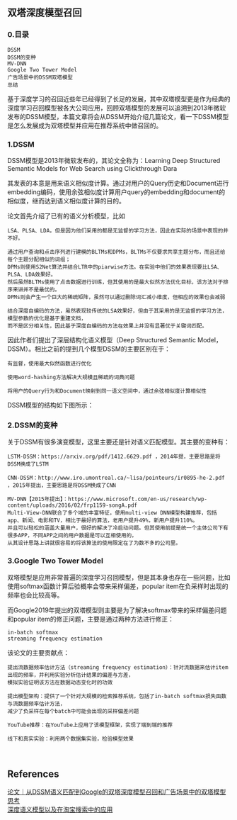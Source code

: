 ## 双塔深度模型召回
### 0.目录
```
DSSM
DSSM的变种
MV-DNN
Google Two Tower Model
广告场景中的DSSM双塔模型
总结
```
基于深度学习的召回近些年已经得到了长足的发展，其中双塔模型更是作为经典的深度学习召回模型被各大公司应用，回顾双塔模型的发展可以追溯到2013年微软发布的DSSM模型，本篇文章将会从DSSM开始介绍几篇论文，看一下DSSM模型是怎么发展成为双塔模型并应用在推荐系统中做召回的。
### 1.DSSM
DSSM模型是2013年微软发布的，其论文全称为：Learning Deep Structured Semantic Models for Web Search using Clickthrough Dara

其发表的本意是用来语义相似度计算。通过对用户的Query历史和Document进行embedding编码，使用余弦相似度计算用户query的embedding和document的相似度，继而达到语义相似度计算的目的。

论文首先介绍了已有的语义分析模型，比如
```
LSA、PLSA、LDA，但是因为他们采用的都是无监督的学习方法，因此在实际的场景中表现的并不好。

通过用户查询和点击序列进行建模的BLTMs和DPMs，BLTMs不仅要求共享主题分布，而且还给每个主题分配相似的词组；
DPMs则使用S2Net算法并结合LTR中的piarwise方法。在实验中他们的效果表现要比LSA、PLSA、LDA效果好。
然后虽然BLTMs使用了点击数据进行训练，但其使用的是最大似然方法优化目标，该方法对于排序来讲并不是最优的。
DPMs则会产生一个巨大的稀疏矩阵，虽然可以通过删除词汇减小维度，但相应的效果也会减弱

结合深度自编码的方法，虽然表现较传统的LSA效果好，但由于其采用的是无监督的学习方法，模型参数的优化是基于重建文档，
而不是区分相关性，因此基于深度自编码的方法在效果上并没有显著优于关键词匹配。
```

因此作者们提出了深层结构化语义模型（Deep Structured Semantic Model，DSSM）。相比之前的提到几个模型DSSM的主要区别在于：
```
有监督，使用最大似然函数进行优化

使用word-hashing方法解决大规模且稀疏的词典问题

将用户的Query行为和Document映射到同一语义空间中，通过余弦相似度计算相似性
```
DSSM模型的结构如下图所示：

### 2.DSSM的变种
关于DSSM有很多演变模型，这里主要还是针对语义匹配模型。其主要的变种有：
```
LSTM-DSSM：https://arxiv.org/pdf/1412.6629.pdf ，2014年提，主要思路是将DSSM换成了LSTM

CNN-DSSM：http://www.iro.umontreal.ca/~lisa/pointeurs/ir0895-he-2.pdf ，2015年提出，主要思路是将DSSM换成了CNN

MV-DNN【2015年提出】：https://www.microsoft.com/en-us/research/wp-content/uploads/2016/02/frp1159-songA.pdf
Multi-View-DNN联合了多个域的丰富特征，使用multi-view DNN模型构建推荐，包括app、新闻、电影和TV，相比于最好的算法，老用户提升49%，新用户提升110%。
并且可以轻松的涵盖大量用户，很好的解决了冷启动问题。但其使用前提是统一个主体公司下有很多APP，不同APP之间的用户数据是可以互相使用的，
从其设计思路上讲就很容易的将该算法的使用限定在了为数不多的公司里。
```
### 3.Google Two Tower Model
双塔模型是应用非常普遍的深度学习召回模型，但是其本身也存在一些问题，比如使用softmax函数计算后验概率会带来采样偏差，popular item在负采样时出现的频率也会比较高等。

而Google2019年提出的双塔模型则主要是为了解决softmax带来的采样偏差问题和popular item的修正问题，主要是通过两种方法进行修正：
```
in-batch softmax
streaming frequency estimation
```

该论文的主要贡献点：
```
提出流数据频率估计方法（streaming frequency estimation）：针对流数据来估计item出现的频率，并利用实验分析估计结果的偏差与方差，
模拟实验证明该方法在数据动态变化时的功效

提出模型架构：提供了一个针对大规模的检索推荐系统，包括了in-batch softmax损失函数与流数据频率估计方法，
减少了负采样在每个batch中可能会出现的采样偏差问题

YouTube推荐：在YouTube上应用了该模型框架，实现了端到端的推荐

线下和真实实验：利用两个数据集实验，检验模型效果
```
&nbsp;
## References
[论文｜从DSSM语义匹配到Google的双塔深度模型召回和广告场景中的双塔模型思考](https://mp.weixin.qq.com/s/fD8Pbm9jcB_rT9n6jJKd0g)    
[深度语义模型以及在淘宝搜索中的应用](https://developer.aliyun.com/article/422338)
